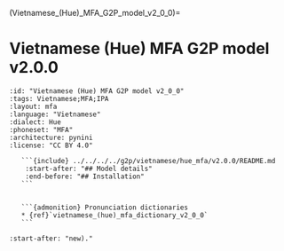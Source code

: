 
(Vietnamese_(Hue)_MFA_G2P_model_v2_0_0)=
# Vietnamese (Hue) MFA G2P model v2.0.0

``````{g2p} Vietnamese (Hue) MFA G2P model v2.0.0
:id: "Vietnamese (Hue) MFA G2P model v2_0_0"
:tags: Vietnamese;MFA;IPA
:layout: mfa
:language: "Vietnamese"
:dialect: Hue
:phoneset: "MFA"
:architecture: pynini
:license: "CC BY 4.0"

   ```{include} ../../../../g2p/vietnamese/hue_mfa/v2.0.0/README.md
    :start-after: "## Model details"
    :end-before: "## Installation"
   ```


   ```{admonition} Pronunciation dictionaries
   * {ref}`vietnamese_(hue)_mfa_dictionary_v2_0_0`
   ```
``````

```{include} ../../../../g2p/vietnamese/hue_mfa/v2.0.0/README.md
:start-after: "new)."
```
